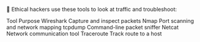🧰 Ethical hackers use these tools to look at traffic and troubleshoot:

Tool Purpose
Wireshark Capture and inspect packets
Nmap Port scanning and network mapping
tcpdump Command-line packet sniffer
Netcat Network communication tool
Traceroute Track route to a host
